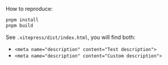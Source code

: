 How to reproduce:

```bash
pnpm install
pnpm build
```

See `.vitepress/dist/index.html`, you will find both:

- `<meta name="description" content="Test description">`
- `<meta name="description" content="Custom description">`
